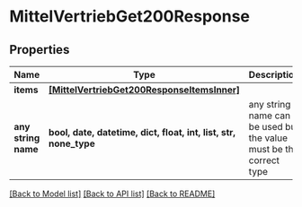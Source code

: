 # MittelVertriebGet200Response


## Properties
Name | Type | Description | Notes
------------ | ------------- | ------------- | -------------
**items** | [**[MittelVertriebGet200ResponseItemsInner]**](MittelVertriebGet200ResponseItemsInner.md) |  | [optional] 
**any string name** | **bool, date, datetime, dict, float, int, list, str, none_type** | any string name can be used but the value must be the correct type | [optional]

[[Back to Model list]](../README.md#documentation-for-models) [[Back to API list]](../README.md#documentation-for-api-endpoints) [[Back to README]](../README.md)


